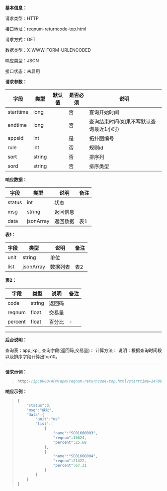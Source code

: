 **基本信息：**

请求类型：HTTP

接口地址：reqnum-returncode-top.html

请求方式：GET

数据类型：X-WWW-FORM-URLENCODED

响应类型：JSON

接口状态：未启用

**请求参数：**

| **字段** | **类型** | **默认值** | **是否必须** | **说明** |
| --- | --- | --- | --- | --- |
| starttime | long | | 否 | 查询开始时间 |
| endtime | long | | 否 | 查询结束时间\(如果不写默认查询最近1小时\) |
| appsid | int | | 是 | 拓扑图编号 |
| rule | int | | 否 | 规则id |
| sort| string | | 否 | 排序列 |
| sord | string | | 否 | 排序类型 |

**响应数据：**

| **字段** | **类型** | **说明** | **备注** |
| --- | --- | --- | --- |
| status | int | 状态 | |
| msg | string | 返回信息 | |
| data | jsonArray | 返回数据 | 表1 |

**表1：**

| **字段** | **类型** | **说明** | **备注** |
| --- | --- | --- | --- |
| unit | string | 单位 | |
| list | jsonArray | 数据列表 | 表2 |

**表2：**

| **字段** | **类型** | **说明** | **备注** |
| --- | --- | --- | --- |
| code | string | 返回码 |  |
| reqnum | float | 交易量 | |
| percent | float | 百分比 | - |

---

**后台说明：**

查询表：app\_kpi\_
查询字段\(返回码,交易量\)：
计算方法：
说明：根据查询时间段以及排序字段计算出top10。

---

**请求示例：**

> ```js
> http://ip:8080/APM/apm/reqnum-returncode-top.html?starttime=1478048400&endtime=1478052000&sort=pagetranstime&sord=DESC
> ```

**响应示例：**

> ```js
> {
>     "status":0,
>     "msg":"成功",
>     "data":{
>         "unit":"ms"
>         "list":[
>             {
>                 "name":"SC01660003",
>                 "reqnum":15624,
>                 "percent":25.68            
>             },
>             {
>                 "name":"SC01660004",
>                 "reqnum":21422,
>                 "percent":67.31 
>             }
>         ]
>     }
> }
> ```